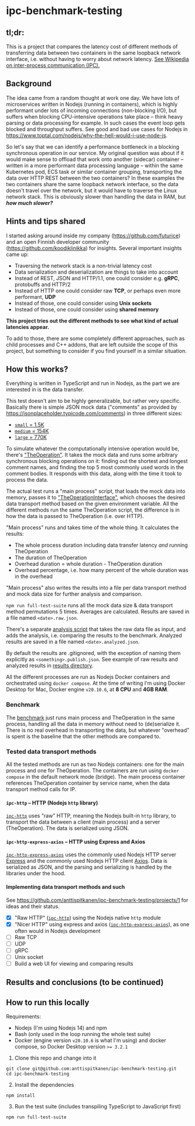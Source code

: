 # ipc-benchmark-testing

## tl;dr:

This is a project that compares the latency cost of different methods of transferring data between two containers in the same loopback network interface, i.e. without having to worry about network latency. [See Wikipedia on inter-process communication (IPC).](https://en.wikipedia.org/wiki/Inter-process_communication)

## Background

The idea came from a random thought at work one day. We have lots of microservices written in Nodejs (running in containers), which is highly performant under lots of incoming connections (non-blocking I/O), but suffers when blocking CPU-intensive operations take place – think heavy parsing or data processing for example. In such cases the event loop gets blocked and throughput suffers. See good and bad use cases for Nodejs in https://www.toptal.com/nodejs/why-the-hell-would-i-use-node-js.

So let's say that we can identify a performance bottleneck in a blocking synchronous operation in our service. My original question was about if it would make sense to offload that work onto another (sidecar) container – written in a more performant data processing language – within the same Kubernetes pod, ECS task or similar container grouping, transporting the data over HTTP REST between the two containers? In these examples the two containers share the same loopback network interface, so the data doesn't travel over the network, but it would have to traverse the Linux network stack. This is obviously slower than handling the data in RAM, but **_how much slower?_**

## Hints and tips shared

I started asking around inside my company (https://github.com/futurice) and an open Finnish developer community (https://github.com/koodiklinikka) for insights. Several important insights came up:

- Traversing the network stack is a non-trivial latency cost
- Data serialization and deserialization are things to take into account
- Instead of REST, JSON and HTTP/1.1, one could consider e.g. **gRPC**, protobuffs and HTTP/2
- Instead of HTTP one could consider raw **TCP**, or perhaps even more performant, **UDP**
- Instead of those, one could consider using **Unix sockets**
- Instead of those, one could consider using **shared memory**

**This project tries out the different methods to see what kind of actual latencies appear.**

To add to those, there are some completely different approaches, such as child processes and C++ addons, that are left outside the scope of this project, but something to consider if you find yourself in a similar situation.

## How this works?

Everything is written in TypeScript and run in Nodejs, as the part we are interested in is the data transfer.

This test doesn't aim to be highly generalizable, but rather very specific. Basically there is simple JSON mock data ("comments" as provided by https://jsonplaceholder.typicode.com/comments) in three different sizes:

- [`small` = 1.5K](/shared/mockData.small.json)
- [`medium` = 154K](/shared/mockData.medium.json)
- [`large` = 770K](/shared/mockData.large.json)

To simulate whatever the computationally intensive operation would be, there's ["TheOperation"](/shared/TheOperation.ts). It takes the mock data and runs some arbitrary synchronous blocking operations on it: finding out the shortest and longest comment names, and finding the top 5 most commonly used words in the comment bodies. It responds with this data, along with the time it took to process the data.

The actual test runs a "main process" script, that loads the mock data into memory, passes it to ["TheOperationInterface"](/shared/TheOperationInterface.ts), which chooses the desired data transport method based on the given environment variable. All the different methods run the same TheOperation script, the difference is in how the data is passed to TheOperation (i.e. over HTTP).

"Main process" runs and takes time of the whole thing. It calculates the results:

- The whole process duration including data transfer latency _and_ running TheOperation
- The duration of TheOperation
- Overhead duration = whole duration - TheOperation duration
- Overhead percentage, i.e. how many percent of the whole duration was in the overhead

"Main process" also writes the results into a file per data transport method and mock data size for further analysis and comparison.

`npm run full-test-suite` runs all the mock data size & data transport method permutations 5 times. Averages are calculated. Results are saved in a file named `<date>.raw.json`.

There's a separate [analysis script](/shared/analyze.ts) that takes the raw data file as input, and adds the analysis, i.e. comparing the results to the benchmark. Analyzed results are saved in a file named `<date>.analyzed.json`.

By default the results are .gitignored, with the exception of naming them explicitly as `<something>.publish.json`. See example of raw results and analyzed results in [results directory](/results).

All the different processes are run as Nodejs Docker containers and orchestrated using `docker compose`. At the time of writing I'm using Docker Desktop for Mac, Docker engine `v20.10.6`, at **8 CPU** and **4GB RAM**.

### Benchmark

The [benchmark](/benchmark) just runs main process and TheOperation in the same process, handling all the data in memory without need to (de)serialize it. There is no real overhead in transporting the data, but whatever "overhead" is spent is the baseline that the other methods are compared to.

### Tested data transport methods

All the tested methods are run as two Nodejs containers: one for the main process and one for TheOperation. The containers are run using `docker compose` in the default network mode (bridge). The main process container references TheOperation container by service name, when the data transport method calls for IP.

#### `ipc-http` – HTTP (Nodejs `http` library)

[`ipc-http`](/ipc-http) uses "raw" HTTP, meaning the Nodejs built-in `http` library, to transport the data between a client (main process) and a server (TheOperation). The data is serialized using JSON.

#### `ipc-http-express-axios` – HTTP using Express and Axios

[`ipc-http-express-axios`](/ipc-http-express-axios) uses the commonly used Nodejs HTTP server [Express](https://github.com/expressjs/express) and the commonly used Nodejs HTTP client [Axios](https://github.com/axios/axios). Data is serialized as JSON, and the parsing and serializing is handled by the libraries under the hood.

#### Implementing data transport methods and such

See https://github.com/anttispitkanen/ipc-benchmark-testing/projects/1 for ideas and their status.

- [x] "Raw HTTP" ([`ipc-http`](/ipc-http)) using the Nodejs native `http` module
- [x] "Nicer HTTP" using express and axios ([`ipc-http-express-axios`](/ipc-http-express-axios)), as one often would in Nodejs development
- [ ] Raw TCP
- [ ] UDP
- [ ] gRPC
- [ ] Unix socket
- [ ] Build a web UI for viewing and comparing results

## Results and conclusions (to be continued)

## How to run this locally

Requirements:

- Nodejs (I'm using Nodejs 14) and npm
- Bash (only used in the loop running the whole test suite)
- Docker (engine version `v20.10.6` is what I'm using) and docker compose, so Docker Desktop version `>= 3.2.1`

1. Clone this repo and change into it

```
git clone git@github.com:anttispitkanen/ipc-benchmark-testing.git
cd ipc-benchmark-testing
```

2. Install the dependencies

```
npm install
```

3. Run the test suite (includes transpiling TypeScript to JavaScript first)

```
npm run full-test-suite
```
